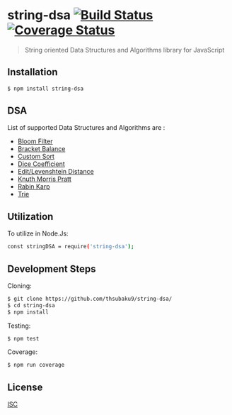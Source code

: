 # string-dsa [![Build Status](https://travis-ci.com/thsubaku9/string-dsa.svg?branch=main)](https://travis-ci.com/thsubaku9/string-dsa) [![Coverage Status](https://coveralls.io/repos/github/thsubaku9/string-dsa/badge.svg?branch=main)](https://coveralls.io/github/thsubaku9/string-dsa?branch=main)
> String oriented Data Structures and Algorithms library for JavaScript

## Installation

```sh
$ npm install string-dsa
```

## DSA

List of supported Data Structures and Algorithms are :

- [Bloom Filter](https://github.com/thsubaku9/string-dsa/blob/main/src/BloomFilter.js)
- [Bracket Balance](https://github.com/thsubaku9/string-dsa/blob/main/src/bracketBalance.js)
- [Custom Sort](https://github.com/thsubaku9/string-dsa/blob/main/src/stringSort.js)
- [Dice Coefficient](https://github.com/thsubaku9/string-dsa/blob/main/src/dice_coeff.js)
- [Edit/Levenshtein Distance](https://github.com/thsubaku9/string-dsa/blob/main/src/edit_distance.js)
- [Knuth Morris Pratt](https://github.com/thsubaku9/string-dsa/blob/main/src/search/kmp.js)
- [Rabin Karp](https://github.com/thsubaku9/string-dsa/blob/main/src/search/rabin_karp.js)
- [Trie](https://github.com/thsubaku9/string-dsa/blob/main/src/Trie.js)
## Utilization

To utilize in Node.Js:

```sh
const stringDSA = require('string-dsa');
```

## Development Steps

Cloning:

```sh
$ git clone https://github.com/thsubaku9/string-dsa/
$ cd string-dsa
$ npm install
```

Testing:

```sh
$ npm test
```

Coverage:

```sh
$ npm run coverage
```


## License

[ISC](https://github.com/thsubaku9/string-dsa/blob/main/LICENSE)
